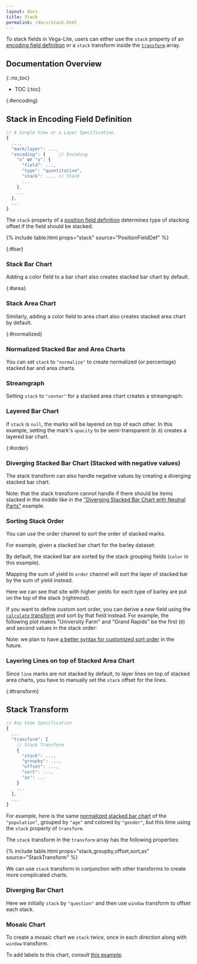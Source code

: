 ```yaml
---
layout: docs
title: Stack
permalink: /docs/stack.html
---
```


To stack fields in Vega-Lite, users can either use the `stack` property of an [encoding field definition](#encoding) or a `stack` transform inside the [`transform`](#transform) array.

<!-- prettier-ignore-start -->

## Documentation Overview

{:.no_toc}

- TOC {:toc}
  <!-- prettier-ignore-end -->

{:#encoding}

## Stack in Encoding Field Definition

```js
// A Single View or a Layer Specification
{
  ...,
  "mark/layer": ...,
  "encoding": {     // Encoding
    "x" or "y": {
      "field": ...,
      "type": "quantitative",
      "stack": ..., // Stack
      ...
    },
    ...
  },
  ...
}
```

The `stack` property of a [position field definition](encoding.html#position-field-def) determines type of stacking offset if the field should be stacked.

{% include table.html props="stack" source="PositionFieldDef" %}

{:#bar}

### Stack Bar Chart

Adding a color field to a bar chart also creates stacked bar chart by default.

<span class="vl-example" data-name="stacked_bar_v"></span>

{:#area}

### Stack Area Chart

Similarly, adding a color field to area chart also creates stacked area chart by default.

<span class="vl-example" data-name="stacked_area"></span>

{:#normalized}

### Normalized Stacked Bar and Area Charts

You can set `stack` to `"normalize"` to create normalized (or percentage) stacked bar and area charts.

<div class="vl-example" data-name="stacked_bar_normalize"></div>

<div class="vl-example" data-name="stacked_area_normalize"></div>

### Streamgraph

Setting `stack` to `"center"` for a stacked area chart creates a streamgraph:

<div class="vl-example" data-name="stacked_area_stream"></div>

### Layered Bar Chart

If `stack` is `null`, the marks will be layered on top of each other. In this example, setting the mark's `opacity` to be semi-transparent (`0.6`) creates a layered bar chart.

<div class="vl-example" data-name="bar_layered_transparent"></div>

{:#order}

### Diverging Stacked Bar Chart (Stacked with negative values)

The stack transform can also handle negative values by creating a diverging stacked bar chart.

<div class="vl-example" data-name="bar_diverging_stack_population_pyramid"></div>

Note: that the stack transform cannot handle if there should be items stacked in the middle like in the ["Diverging Stacked Bar Chart with Neutral Parts"](https://vega.github.io/vega-lite/examples/bar_diverging_stack_transform.html) example.

### Sorting Stack Order

You can use the order channel to sort the order of stacked marks.

For example, given a stacked bar chart for the barley dataset:

<div class="vl-example" data-name="stacked_bar_h"></div>

By default, the stacked bar are sorted by the stack grouping fields (`color` in this example).

Mapping the sum of yield to `order` channel will sort the layer of stacked bar by the sum of yield instead.

<div class="vl-example" data-name="stacked_bar_h_order"></div>

Here we can see that site with higher yields for each type of barley are put on the top of the stack (rightmost).

If you want to define custom sort order, you can derive a new field using the [`calculate` transform](calculate.html) and sort by that field instead. For example, the following plot makes "University Farm" and "Grand Rapids" be the first (`0`) and second values in the stack order:

<div class="vl-example" data-name="stacked_bar_h_order_custom"></div>

Note: we plan to have [a better syntax for customized sort order](https://github.com/vega/vega-lite/issues/2915) in the future.

### Layering Lines on top of Stacked Area Chart

Since `line` marks are not stacked by default, to layer lines on top of stacked area charts, you have to manually set the `stack` offset for the lines.

<div class="vl-example" data-name="normalized/stacked_area_overlay_normalized"></div>

{:#transform}

## Stack Transform

```js
// Any View Specification
{
  ...
  "transform": [
    // Stack Transform
    {
      "stack": ...,
      "groupby": ...,
      "offset": ...,
      "sort": ...,
      "as": ...
    }
    ...
  ],
  ...
}
```

For example, here is the same [normalized stacked bar chart](stack.html#normalized) of the `"population"`, grouped by `"age"` and colored by `"gender"`, but this time using the `stack` property of `transform`.

<div class="vl-example" data-name="stacked_bar_population_transform"></div>

The `stack` transform in the `transform` array has the following properties:

{% include table.html props="stack,groupby,offset,sort,as" source="StackTransform" %}

We can use `stack` transform in conjunction with other transforms to create more complicated charts.

### Diverging Bar Chart

Here we initially `stack` by `"question"` and then use `window` transform to offset each stack.

<div class="vl-example" data-name="bar_diverging_stack_transform"></div>

### Mosaic Chart

To create a mosaic chart we `stack` twice, once in each direction along with `window` transform.

<div class="vl-example" data-name="rect_mosaic_simple"></div>

To add labels to this chart, consult [this example]({{site.baseurl}}/examples/rect_mosaic_labelled_with_offset).
